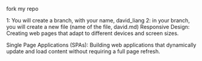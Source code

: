 fork my repo

1: You will create a branch, with your name, david_liang
2: in your branch, you will create a new file (name of the file, david.md)
Responsive Design: Creating web pages that adapt to different devices and screen sizes.

Single Page Applications (SPAs): Building web applications that dynamically update and load content without requiring a full page refresh.

